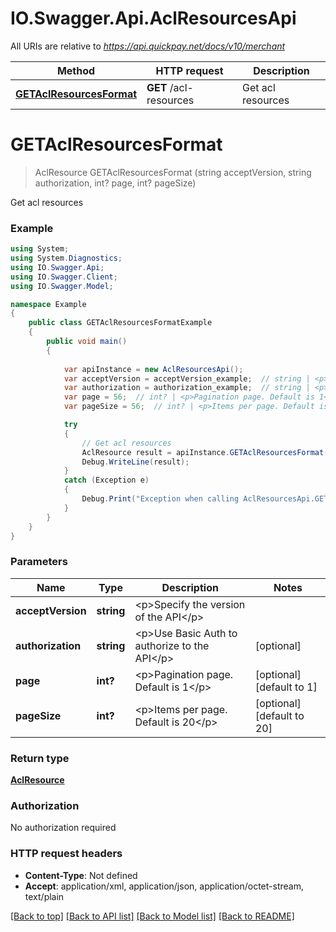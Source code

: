 # IO.Swagger.Api.AclResourcesApi

All URIs are relative to *https://api.quickpay.net/docs/v10/merchant*

Method | HTTP request | Description
------------- | ------------- | -------------
[**GETAclResourcesFormat**](AclResourcesApi.md#getaclresourcesformat) | **GET** /acl-resources | Get acl resources


<a name="getaclresourcesformat"></a>
# **GETAclResourcesFormat**
> AclResource GETAclResourcesFormat (string acceptVersion, string authorization, int? page, int? pageSize)

Get acl resources

 

### Example
```csharp
using System;
using System.Diagnostics;
using IO.Swagger.Api;
using IO.Swagger.Client;
using IO.Swagger.Model;

namespace Example
{
    public class GETAclResourcesFormatExample
    {
        public void main()
        {
            
            var apiInstance = new AclResourcesApi();
            var acceptVersion = acceptVersion_example;  // string | <p>Specify the version of the API</p> 
            var authorization = authorization_example;  // string | <p>Use Basic Auth to authorize to the API</p>  (optional) 
            var page = 56;  // int? | <p>Pagination page. Default is 1</p>  (optional)  (default to 1)
            var pageSize = 56;  // int? | <p>Items per page. Default is 20</p>  (optional)  (default to 20)

            try
            {
                // Get acl resources
                AclResource result = apiInstance.GETAclResourcesFormat(acceptVersion, authorization, page, pageSize);
                Debug.WriteLine(result);
            }
            catch (Exception e)
            {
                Debug.Print("Exception when calling AclResourcesApi.GETAclResourcesFormat: " + e.Message );
            }
        }
    }
}
```

### Parameters

Name | Type | Description  | Notes
------------- | ------------- | ------------- | -------------
 **acceptVersion** | **string**| &lt;p&gt;Specify the version of the API&lt;/p&gt;  | 
 **authorization** | **string**| &lt;p&gt;Use Basic Auth to authorize to the API&lt;/p&gt;  | [optional] 
 **page** | **int?**| &lt;p&gt;Pagination page. Default is 1&lt;/p&gt;  | [optional] [default to 1]
 **pageSize** | **int?**| &lt;p&gt;Items per page. Default is 20&lt;/p&gt;  | [optional] [default to 20]

### Return type

[**AclResource**](AclResource.md)

### Authorization

No authorization required

### HTTP request headers

 - **Content-Type**: Not defined
 - **Accept**: application/xml, application/json, application/octet-stream, text/plain

[[Back to top]](#) [[Back to API list]](../README.md#documentation-for-api-endpoints) [[Back to Model list]](../README.md#documentation-for-models) [[Back to README]](../README.md)

